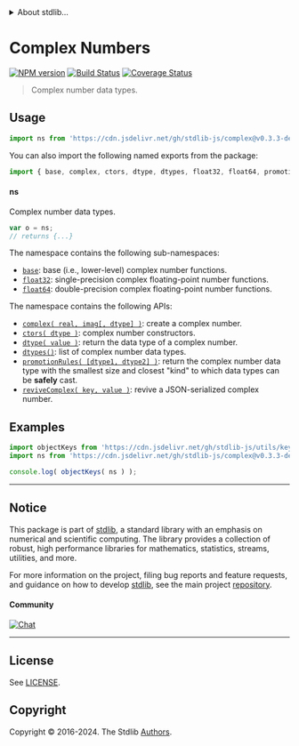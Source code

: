 <!--

@license Apache-2.0

Copyright (c) 2018 The Stdlib Authors.

Licensed under the Apache License, Version 2.0 (the "License");
you may not use this file except in compliance with the License.
You may obtain a copy of the License at

   http://www.apache.org/licenses/LICENSE-2.0

Unless required by applicable law or agreed to in writing, software
distributed under the License is distributed on an "AS IS" BASIS,
WITHOUT WARRANTIES OR CONDITIONS OF ANY KIND, either express or implied.
See the License for the specific language governing permissions and
limitations under the License.

-->


<details>
  <summary>
    About stdlib...
  </summary>
  <p>We believe in a future in which the web is a preferred environment for numerical computation. To help realize this future, we've built stdlib. stdlib is a standard library, with an emphasis on numerical and scientific computation, written in JavaScript (and C) for execution in browsers and in Node.js.</p>
  <p>The library is fully decomposable, being architected in such a way that you can swap out and mix and match APIs and functionality to cater to your exact preferences and use cases.</p>
  <p>When you use stdlib, you can be absolutely certain that you are using the most thorough, rigorous, well-written, studied, documented, tested, measured, and high-quality code out there.</p>
  <p>To join us in bringing numerical computing to the web, get started by checking us out on <a href="https://github.com/stdlib-js/stdlib">GitHub</a>, and please consider <a href="https://opencollective.com/stdlib">financially supporting stdlib</a>. We greatly appreciate your continued support!</p>
</details>

# Complex Numbers

[![NPM version][npm-image]][npm-url] [![Build Status][test-image]][test-url] [![Coverage Status][coverage-image]][coverage-url] <!-- [![dependencies][dependencies-image]][dependencies-url] -->

> Complex number data types.



<section class="usage">

## Usage

```javascript
import ns from 'https://cdn.jsdelivr.net/gh/stdlib-js/complex@v0.3.3-deno/mod.js';
```

You can also import the following named exports from the package:

```javascript
import { base, complex, ctors, dtype, dtypes, float32, float64, promotionRules, reviveComplex } from 'https://cdn.jsdelivr.net/gh/stdlib-js/complex@v0.3.3-deno/mod.js';
```

#### ns

Complex number data types.

```javascript
var o = ns;
// returns {...}
```

The namespace contains the following sub-namespaces:

<!-- <toc pattern="+(base|float32|float64)"> -->

<div class="namespace-toc">

-   <span class="signature">[`base`][@stdlib/complex/base]</span><span class="delimiter">: </span><span class="description">base (i.e., lower-level) complex number functions.</span>
-   <span class="signature">[`float32`][@stdlib/complex/float32]</span><span class="delimiter">: </span><span class="description">single-precision complex floating-point number functions.</span>
-   <span class="signature">[`float64`][@stdlib/complex/float64]</span><span class="delimiter">: </span><span class="description">double-precision complex floating-point number functions.</span>

</div>

<!-- </toc> -->

The namespace contains the following APIs:

<!-- <toc pattern="*"> -->

<div class="namespace-toc">

-   <span class="signature">[`complex( real, imag[, dtype] )`][@stdlib/complex/cmplx]</span><span class="delimiter">: </span><span class="description">create a complex number.</span>
-   <span class="signature">[`ctors( dtype )`][@stdlib/complex/ctors]</span><span class="delimiter">: </span><span class="description">complex number constructors.</span>
-   <span class="signature">[`dtype( value )`][@stdlib/complex/dtype]</span><span class="delimiter">: </span><span class="description">return the data type of a complex number.</span>
-   <span class="signature">[`dtypes()`][@stdlib/complex/dtypes]</span><span class="delimiter">: </span><span class="description">list of complex number data types.</span>
-   <span class="signature">[`promotionRules( [dtype1, dtype2] )`][@stdlib/complex/promotion-rules]</span><span class="delimiter">: </span><span class="description">return the complex number data type with the smallest size and closest "kind" to which data types can be **safely** cast.</span>
-   <span class="signature">[`reviveComplex( key, value )`][@stdlib/complex/reviver]</span><span class="delimiter">: </span><span class="description">revive a JSON-serialized complex number.</span>

</div>

<!-- </toc> -->

</section>

<!-- /.usage -->

<section class="examples">

## Examples

<!-- TODO: better examples -->

<!-- eslint no-undef: "error" -->

```javascript
import objectKeys from 'https://cdn.jsdelivr.net/gh/stdlib-js/utils/keys@deno/mod.js';
import ns from 'https://cdn.jsdelivr.net/gh/stdlib-js/complex@v0.3.3-deno/mod.js';

console.log( objectKeys( ns ) );
```

</section>

<!-- /.examples -->

<!-- Section for related `stdlib` packages. Do not manually edit this section, as it is automatically populated. -->

<section class="related">

</section>

<!-- /.related -->

<!-- Section for all links. Make sure to keep an empty line after the `section` element and another before the `/section` close. -->


<section class="main-repo" >

* * *

## Notice

This package is part of [stdlib][stdlib], a standard library with an emphasis on numerical and scientific computing. The library provides a collection of robust, high performance libraries for mathematics, statistics, streams, utilities, and more.

For more information on the project, filing bug reports and feature requests, and guidance on how to develop [stdlib][stdlib], see the main project [repository][stdlib].

#### Community

[![Chat][chat-image]][chat-url]

---

## License

See [LICENSE][stdlib-license].


## Copyright

Copyright &copy; 2016-2024. The Stdlib [Authors][stdlib-authors].

</section>

<!-- /.stdlib -->

<!-- Section for all links. Make sure to keep an empty line after the `section` element and another before the `/section` close. -->

<section class="links">

[npm-image]: http://img.shields.io/npm/v/@stdlib/complex.svg
[npm-url]: https://npmjs.org/package/@stdlib/complex

[test-image]: https://github.com/stdlib-js/complex/actions/workflows/test.yml/badge.svg?branch=v0.3.3
[test-url]: https://github.com/stdlib-js/complex/actions/workflows/test.yml?query=branch:v0.3.3

[coverage-image]: https://img.shields.io/codecov/c/github/stdlib-js/complex/main.svg
[coverage-url]: https://codecov.io/github/stdlib-js/complex?branch=main

<!--

[dependencies-image]: https://img.shields.io/david/stdlib-js/complex.svg
[dependencies-url]: https://david-dm.org/stdlib-js/complex/main

-->

[chat-image]: https://img.shields.io/gitter/room/stdlib-js/stdlib.svg
[chat-url]: https://app.gitter.im/#/room/#stdlib-js_stdlib:gitter.im

[stdlib]: https://github.com/stdlib-js/stdlib

[stdlib-authors]: https://github.com/stdlib-js/stdlib/graphs/contributors

[umd]: https://github.com/umdjs/umd
[es-module]: https://developer.mozilla.org/en-US/docs/Web/JavaScript/Guide/Modules

[deno-url]: https://github.com/stdlib-js/complex/tree/deno
[deno-readme]: https://github.com/stdlib-js/complex/blob/deno/README.md
[umd-url]: https://github.com/stdlib-js/complex/tree/umd
[umd-readme]: https://github.com/stdlib-js/complex/blob/umd/README.md
[esm-url]: https://github.com/stdlib-js/complex/tree/esm
[esm-readme]: https://github.com/stdlib-js/complex/blob/esm/README.md
[branches-url]: https://github.com/stdlib-js/complex/blob/main/branches.md

[stdlib-license]: https://raw.githubusercontent.com/stdlib-js/complex/main/LICENSE

<!-- <toc-links> -->

[@stdlib/complex/cmplx]: https://github.com/stdlib-js/complex/tree/main/cmplx

[@stdlib/complex/ctors]: https://github.com/stdlib-js/complex/tree/main/ctors

[@stdlib/complex/dtype]: https://github.com/stdlib-js/complex/tree/main/dtype

[@stdlib/complex/dtypes]: https://github.com/stdlib-js/complex/tree/main/dtypes

[@stdlib/complex/promotion-rules]: https://github.com/stdlib-js/complex/tree/main/promotion-rules

[@stdlib/complex/reviver]: https://github.com/stdlib-js/complex/tree/main/reviver

[@stdlib/complex/base]: https://github.com/stdlib-js/complex/tree/main/base

[@stdlib/complex/float32]: https://github.com/stdlib-js/complex/tree/main/float32

[@stdlib/complex/float64]: https://github.com/stdlib-js/complex/tree/main/float64

<!-- </toc-links> -->

</section>

<!-- /.links -->
